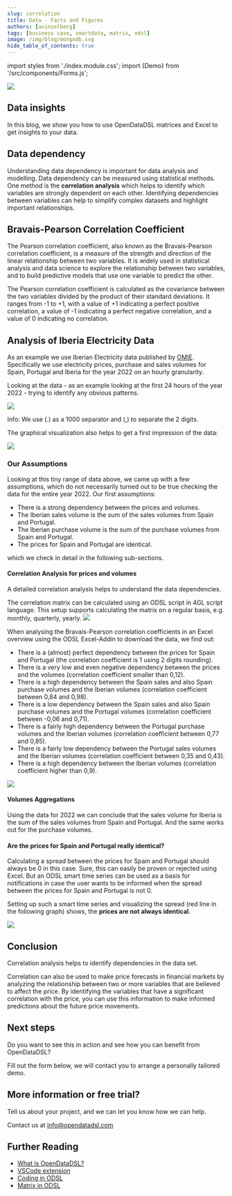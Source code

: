 ```yaml
---
slug: correlation
title: Data - Facts and Figures
authors: [avinzelberg]
tags: [business case, smartdata, matrix, odsl]
image: /img/blog/mongodb.svg
hide_table_of_contents: true
---
```

import styles from './index.module.css';
import {Demo} from '/src/components/Forms.js';

<div className="row">
  <div className="column">
    <img src="/img/blog/correlation/DataAnalysis.jpg"/>
  </div>
  <div className="column">
  <h2>Data insights</h2>  
    In this blog, we show you how to use OpenDataDSL matrices and Excel to get insights to your data.
  </div>
</div>

<!--truncate-->

## Data dependency

Understanding data dependency is important for data analysis and modelling. Data dependency can be measured using statistical methods. One method is the **correlation analysis** which helps to identify which variables are strongly dependent on each other. Identifying dependencies between variables can help to simplify complex datasets and highlight important relationships.

## Bravais-Pearson Correlation Coefficient

The Pearson correlation coefficient, also known as the Bravais-Pearson correlation coefficient, is a measure of the strength and direction of the linear relationship between two variables. It is widely used in statistical analysis and data science to explore the relationship between two variables, and to build predictive models that use one variable to predict the other.

The Pearson correlation coefficient is calculated as the covariance between the two variables divided by the product of their standard deviations. It ranges from -1 to +1, with a value of +1 indicating a perfect positive correlation, a value of -1 indicating a perfect negative correlation, and a value of 0 indicating no correlation.

## Analysis of Iberia Electricity Data

As an example we use Iberian Electricity data published by [OMIE](https://www.omie.es/en/spot-hoy). Specifically we use electricity prices, purchase and sales volumes for Spain, Portugal and Iberia for the year 2022 on an hourly granularity.

Looking at the data - as an example looking at the first 24 hours of the year 2022 - trying to identify any obvious patterns.


<img className={styles.product_screenshot} src="/img/blog/correlation/data_day1.PNG" />

Info: We use (.) as a 1000 separator and (,) to separate the 2 digits.

The graphical visualization also helps to get a first impression of the data:

<img className={styles.product_screenshot} src="/img/blog/correlation/graph_day1.png" />

### Our Assumptions
Looking at this tiny range of data above, we came up with a few assumptions, which do not necessarily turned out to be true checking the data for the entire year 2022.
Our first assumptions:
* There is a strong dependency between the prices and volumes.
* The Iberian sales volume is the sum of the sales volumes from Spain and Portugal.
* The Iberian purchase volume is the sum of the purchase volumes from Spain and Portugal.
* The prices for Spain and Portugal are identical.

which we check in detail in the following sub-sections.

#### Correlation Analysis for prices and volumes

A detailed correlation analysis helps to understand the data dependencies. 

The correlation matrix can be calculated using an ODSL script in 4GL script language.
This setup supports calculating the matrix on a regular basis, e.g.  monthly, quarterly, yearly.
<img className={styles.product_screenshot} src="/img/blog/correlation/correlation.PNG" />

When analysing the Bravais-Pearson correlation coefficients in an Excel overview using the ODSL Excel-Addin to download the data, we find out:

* There is a (almost) perfect dependency between the prices for Spain and Portugal (the correlation coefficient is 1 using 2 digits rounding).
* There is a very low and even negative dependency between the prices and the volumes (correlation coefficient smaller than 0,12).
* There is a high dependency between the Spain sales and also Spain purchase volumes and the Iberian volumes (correlation coefficient between 0,84 and 0,98).
* There is a low dependency between the Spain sales and also Spain purchase volumes and the Portugal volumes (correlation coefficient between -0,06 and 0,71).
* There is a fairly high dependency between the Portugal purchase volumes and the Iberian volumes (correlation coefficient between 0,77 and 0,85).
* There is a fairly low dependency between the Portugal sales volumes and the Iberian volumes (correlation coefficient between 0,35 and 0,43).
* There is a high dependency between the Iberian volumes (correlation coefficient higher than 0,9).

<img className={styles.product_screenshot} src="/img/blog/correlation/correlation_Excel.PNG" />



#### Volumes Aggregations
Using the data for 2022 we can conclude that the sales volume for Iberia is the sum of the sales volumes from Spain and Portugal. 
And the same works out for the purchase volumes.

#### Are the prices for Spain and Portugal really identical?

Calculating a spread between the prices for Spain and Portugal should always be 0 in this case.
Sure, this can easily be proven or rejected using Excel. But an ODSL smart time series can be used as a basis for notifications in case the user wants to be informed when the spread between the prices for Spain and Portugal is not 0.

Setting up such a smart time series and visualizing the spread (red line in the following graph) shows, the **prices are not always identical**.

<img className={styles.product_screenshot} src="/img/blog/correlation/PT_and_spread.PNG" />


## Conclusion

Correlation analysis helps to identify dependencies in the data set.

Correlation can also be used to make price forecasts in financial markets by analyzing the relationship between two or more variables that are believed to affect the price. By identifying the variables that have a significant correlation with the price, you can use this information to make informed predictions about the future price movements.

## Next steps
Do you want to see this in action and see how you can benefit from OpenDataDSL?

Fill out the form below, we will contact you to arrange a personally tailored demo.

<Demo />


## More information or free trial?
Tell us about your project, and we can let you know how we can help.

Contact us at [info@opendatadsl.com](mailto:info@opendatadsl.com)

## Further Reading
* [What is OpenDataDSL?](https://doc.opendatadsl.com/docs/product/intro)
* [VSCode extension](https://doc.opendatadsl.com/docs/user/vscode)
* [Coding in ODSL](https://doc.opendatadsl.com/docs/odsl)
* [Matrix in ODSL](https://doc.opendatadsl.com/docs/odsl/variable/matrix)